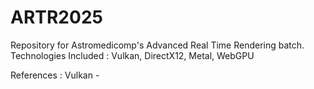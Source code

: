 # ARTR2025
Repository for Astromedicomp's Advanced Real Time Rendering batch.
Technologies Included : Vulkan, DirectX12, Metal, WebGPU


References : 
Vulkan
    -
